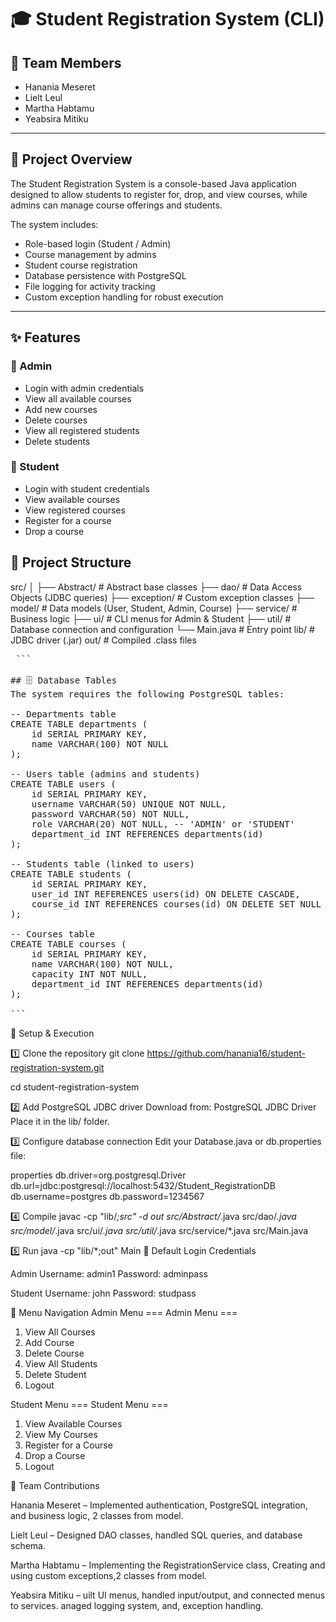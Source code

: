 # 🎓 Student Registration System (CLI)

## 👥 Team Members
- Hanania Meseret 
- Lielt Leul 
- Martha Habtamu 
- Yeabsira Mitiku 

---

## 📖 Project Overview
The Student Registration System is a console-based Java application designed to allow students to register for, drop, and view courses, while admins can manage course offerings and students.

The system includes:
- Role-based login (Student / Admin)
- Course management by admins
- Student course registration
- Database persistence with PostgreSQL
- File logging for activity tracking
- Custom exception handling for robust execution

---

## ✨ Features

### 🔹 Admin
- Login with admin credentials
- View all available courses
- Add new courses
- Delete courses
- View all registered students
- Delete students

### 🔹 Student
- Login with student credentials
- View available courses
- View registered courses
- Register for a course
- Drop a course



## 📂 Project Structure
src/
│
├── Abstract/ # Abstract base classes
├── dao/ # Data Access Objects (JDBC queries)
├── exception/ # Custom exception classes
├── model/ # Data models (User, Student, Admin, Course)
├── service/ # Business logic
├── ui/ # CLI menus for Admin & Student
├── util/ # Database connection and configuration
└── Main.java # Entry point
lib/ # JDBC driver (.jar)
out/ # Compiled .class files

<pre> ```

## 🗄 Database Tables
The system requires the following PostgreSQL tables:

-- Departments table
CREATE TABLE departments (
    id SERIAL PRIMARY KEY,
    name VARCHAR(100) NOT NULL
);

-- Users table (admins and students)
CREATE TABLE users (
    id SERIAL PRIMARY KEY,
    username VARCHAR(50) UNIQUE NOT NULL,
    password VARCHAR(50) NOT NULL,
    role VARCHAR(20) NOT NULL, -- 'ADMIN' or 'STUDENT'
    department_id INT REFERENCES departments(id)
);

-- Students table (linked to users)
CREATE TABLE students (
    id SERIAL PRIMARY KEY,
    user_id INT REFERENCES users(id) ON DELETE CASCADE,
    course_id INT REFERENCES courses(id) ON DELETE SET NULL
);

-- Courses table
CREATE TABLE courses (
    id SERIAL PRIMARY KEY,
    name VARCHAR(100) NOT NULL,
    capacity INT NOT NULL,
    department_id INT REFERENCES departments(id)
);

```</pre>
🚀 Setup & Execution

1️⃣ Clone the repository
git clone https://github.com/hanania16/student-registration-system.git

cd student-registration-system

2️⃣ Add PostgreSQL JDBC driver
Download from:
PostgreSQL JDBC Driver
Place it in the lib/ folder.

3️⃣ Configure database connection
Edit your Database.java or db.properties file:

properties
db.driver=org.postgresql.Driver
db.url=jdbc:postgresql://localhost:5432/Student_RegistrationDB
db.username=postgres
db.password=1234567

4️⃣ Compile
javac -cp "lib/*;src" -d out src/Abstract/*.java src/dao/*.java src/model/*.java src/ui/*.java src/util/*.java src/service/*.java src/Main.java

5️⃣ Run
java -cp "lib/*;out" Main
🔑 Default Login Credentials

Admin
Username: admin1
Password: adminpass

Student
Username: john
Password: studpass

📌 Menu Navigation
<prev>
Admin Menu
=== Admin Menu ===
1. View All Courses
2. Add Course
3. Delete Course
4. View All Students
5. Delete Student
6. Logout
</prev>

Student Menu
<prev>
=== Student Menu ===
1. View Available Courses
2. View My Courses
3. Register for a Course
4. Drop a Course
5. Logout
</prev>

📜 Team Contributions

Hanania Meseret – Implemented authentication, PostgreSQL integration, and business logic, 2 classes from model.

Lielt Leul – Designed DAO classes, handled SQL queries, and database schema.

Martha Habtamu – Implementing the RegistrationService class, Creating and using custom exceptions,2 classes from model.

Yeabsira Mitiku – uilt UI menus, handled input/output, and connected menus to services.
anaged logging system, and, exception handling.
